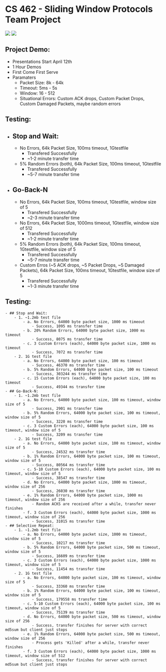 # CS 462 - Sliding Window Protocols Team Project

<img src="https://img.shields.io/badge/platform-linux-success.svg"> <img src="https://img.shields.io/badge/version-0.6.1-green">

## Project Demo:
- Presentations Start April 12th
- 1 Hour Demos
- First Come First Serve
- Paramaters
  - Packet Size: 8k - 64k
  - Timeout: 5ms - 5s
  - Window: 16 - 512 
  - Situational Errors: Custom ACK drops, Custom Packet Drops, Custom Damaged Packets, maybe random errors
	
## Testing:
- ## Stop and Wait:
  - No Errors, 64k Packet Size, 100ms timeout, 1Gtestfile
    - Transfered Successfully
    - ~1-2 minute transfer time
  - 5% Random Errors (both), 64k Packet Size, 100ms timeout, 1Gtestfile
    - Transfered Successfully
    - ~5-7 minute transfer time
- ## Go-Back-N
  - No Errors, 64k Packet Size, 100ms timeout, 1Gtestfile, window size of 5
    - Transfered Successfully
    - ~2-3 minute transfer time
  - No Errors, 64k Packet Size, 1000ms timeout, 1Gtestfile, window size of 512
    - Transfered Successfully
    - ~1-2 minute transfer time
  - 5% Random Errors (both), 64k Packet Size, 100ms timeout, 1Gtestfile, window size of 5
    - Transfered Successfully
    - ~5-7 minute transfer time
  - Custom Erros (~5 ACK drops, ~5 Packet Drops, ~5 Damaged Packets), 64k Packet Size, 100ms timeout, 1Gtestfile, window size of 5
    - Transfered Successfully
    - ~1-3 minute transfer time

## Testing:
	- ## Stop and Wait:
		- 1. ~1.2mb test file
			- a. No Errors, 64000 byte packet size, 1000 ms timeout
				- Success, 1095 ms transfer time
			- b. 20% Random Errors, 64000 byte packet size, 1000 ms timeout
				- Success, 8075 ms transfer time
			- c. 3 Custom Errors (each), 64000 byte packet size, 1000 ms timeout
				- Success, 7072 ms transfer time
		- 2. 1G test file
			- a. No Errors, 64000 byte packet size, 100 ms timeout
				- Success, 46370 ms transfer time
			- b. 5% Random Errors, 64000 byte packet size, 100 ms timeout
				- Success, 303244 ms transfer time
			- c. 15 Custom Errors (each), 64000 byte packet size, 100 ms timeout
				- Success, 49344 ms transfer time
	- ## Go-Back-N:
		- 1. ~1.2mb test file
			- a. No Errors, 64000 byte packet size, 100 ms timeout, window size of 5
				- Success, 2901 ms transfer time
			- b. 5% Random Errors, 64000 byte packet size, 100 ms timeout, window size of 5
				- Success, 3220 ms transfer time
			- c. 3 Custom Errors (each), 64000 byte packet size, 100 ms timeout, window size of 5
				- Success, 3209 ms transfer time
		- 2. 1G test file
			- a. No Errors, 64000 byte packet size, 100 ms timeout, window size of 5
				- Success, 24532 ms transfer time
			- b. 1% Random Errors, 64000 byte packet size, 100 ms timeout, window size of 5
				- Success, 80564 ms transfer time
			- c. 5-10 Custom Errors (each), 64000 byte packet size, 100 ms timeout, window size of 5
				- Success, 38547 ms transfer time
			- d. No Errors, 64000 byte packet size, 1000 ms timeout, window size of 256
				- Success, 26030 ms transfer time
			- e. 1% Random Errors, 64000 byte packet size, 1000 ms timeout, window size of 256
				- Random ACKS are received after a while, transfer never finishes
			- f. 3 Custom Errors (each), 64000 byte packet size, 1000 ms timeout, window size of 256
				- Success, 31015 ms transfer time
	- ## Selective Repeat:
		- 1. ~1.2mb test file
			- a. No Errors, 64000 byte packet size, 1000 ms timeout, window size of 5
				- Success, 10217 ms transfer time
			- b. 5% Random Errors, 64000 byte packet size, 500 ms timeout, window size of 5
				- Success, 16609 ms transfer time
			- c. 3 Custom Errors (each), 64000 byte packet size, 1000 ms timeout, window size of 5
				- Success, 11454 ms transfer time
		- 2. 1G test file
			- a. No Errors, 64000 byte packet size, 100 ms timeout, window size of 5
				- Success, 33360 ms transfer time
			- b. 1% Random Errors, 64000 byte packet size, 100 ms timeout, window size of 5
				- Success, 179558 ms transfer time
			- c. 5-10 Custom Errors (each), 64000 byte packet size, 100 ms timeout, window size of 5
				- Success, 75139 ms transfer time
			- d. No Errors, 64000 byte packet size, 500 ms timeout, window size of 256
				- Success, transfer finishes for server with correct md5sum but client just stops
			- e. 1% Random Errors, 64000 byte packet size, 500 ms timeout, window size of 256
				- Process gets 'Killed' after a while, transfer never finishes
			- f. 3 Custom Errors (each), 64000 byte packet size, 1000 ms timeout, window size of 512
				- Success, transfer finishes for server with correct md5sum but client just stops
